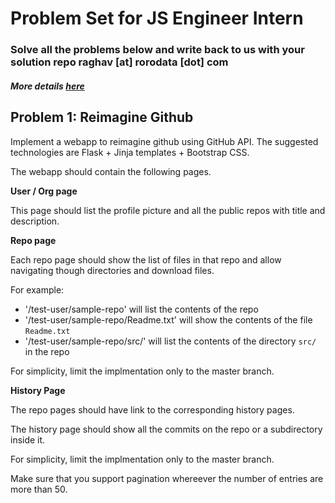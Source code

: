 # Problem Set for JS Engineer Intern
### Solve all the problems below and write back to us with your solution repo raghav [at] rorodata [dot] com
##### More details [here](https://angel.co/rorodata/jobs/234424-javascript-frontend-intern)

## **Problem 1: Reimagine Github**

Implement a webapp to reimagine github using GitHub API. The suggested technologies are Flask + Jinja templates + Bootstrap CSS.

The webapp should contain the following pages.

**User / Org page**

This page should list the profile picture and all the public repos with title and description.

**Repo page**

Each repo page should show the list of files in that repo and allow navigating though directories and download files.

For example:

* '/test-user/sample-repo' will list the contents of the repo
* '/test-user/sample-repo/Readme.txt' will show the contents of the file `Readme.txt`
* '/test-user/sample-repo/src/' will list the contents of the directory `src/` in the repo

For simplicity, limit the implmentation only to the master branch.

**History Page**

The repo pages should have link to the corresponding history pages.

The history page should show all the commits on the repo or a subdirectory inside it.

For simplicity, limit the implmentation only to the master branch.

Make sure that you support pagination whereever the number of entries are more than 50.
